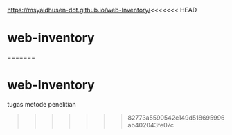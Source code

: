 https://msyaidhusen-dot.github.io/web-Inventory/<<<<<<< HEAD
# web-inventory

=======
# web-Inventory
tugas metode penelitian
>>>>>>> 82773a5590542e149d518695996ab402043fe07c
